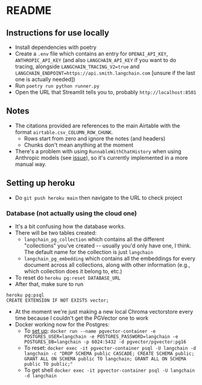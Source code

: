 # README
## Instructions for use locally
- Install dependencies with poetry
- Create a `.env` file which contains an entry for `OPENAI_API_KEY`, `ANTHROPIC_API_KEY` (and also `LANGCHAIN_API_KEY` if you want to do tracing, alongside `LANGCHAIN_TRACING_V2=true` and `LANGCHAIN_ENDPOINT=https://api.smith.langchain.com` \[unsure if the last one is actually needed])
- Run `poetry run python runner.py`
- Open the URL that Streamlit tells you to, probably `http://localhost:8501`

## Notes
- The citations provided are references to the main Airtable with the format `airtable.csv_COLUMN_ROW_CHUNK`.
  - Rows start from zero and ignore the notes (and headers)
  - Chunks don't mean anything at the moment
- There's a problem with using `RunnableWithChatHistory` when using Anthropic models (see [issue](https://github.com/langchain-ai/langchain/issues/26563)), so it's currently implemented in a more manual way.

## Setting up heroku
- Do `git push heroku main` then navigate to the URL to check project

### Database (not actually using the cloud one)
- It's a bit confusing how the database works.
- There will be two tables created: 
  - `langchain_pg_collection` which contains all the different "collections" you've created -- usually you'd only have one, I think. The default name for the collection is just `langchain`
  - `langchain_pg_embedding` which contains all the embeddings for every document across all collections, along with other information (e.g., which collection does it belong to, etc.)
- To reset do `heroku pg:reset DATABASE_URL`
- After that, make sure to run
```
heroku pg:psql
CREATE EXTENSION IF NOT EXISTS vector;
```
- At the moment we're just making a new local Chroma vectorstore every time because I couldn't get the PGVector one to work
- Docker working now for the Postgres:
  - To [set up](https://python.langchain.com/docs/integrations/vectorstores/pgvector/): `docker run --name pgvector-container -e POSTGRES_USER=langchain -e POSTGRES_PASSWORD=langchain -e POSTGRES_DB=langchain -p 6024:5432 -d pgvector/pgvector:pg16`
  - To reset: `docker exec -it pgvector-container psql -U langchain -d langchain -c "DROP SCHEMA public CASCADE; CREATE SCHEMA public; GRANT ALL ON SCHEMA public TO langchain; GRANT ALL ON SCHEMA public TO public;"`
  - To get shell `docker exec -it pgvector-container psql -U langchain -d langchain`